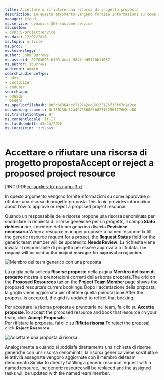 ```yaml
---
title: Accettare o rifiutare una risorsa di progetto proposta
description: In questo argomento vengono fornite informazioni su come approvare o rifiutare una risorsa di progetto proposta.
manager: kfend
ms.service: dynamics-365-customerservice
ms.custom:
- dyn365-projectservice
ms.date: 12/07/2018
ms.topic: article
ms.prod: ''
ms.technology: ''
author: JohnPBurrows
ms.assetid: 8270b895-b103-4ca4-984f-ed577bbf4057
ms.author: jburrows
audience: Admin
search.audienceType:
- admin
- customizer
- enduser
search.app:
- D365CE
- D365PS
ms.openlocfilehash: 005c6d364dcc7127a2cd8023f125f15f67c1a9ce
ms.sourcegitcommit: 8c786230ef2a497280885b827162561776e2eb00
ms.translationtype: HT
ms.contentlocale: it-IT
ms.lasthandoff: 03/24/2020
ms.locfileid: "3752669"
---
```

# <a name="accept-or-reject-a-proposed-project-resource"></a><span data-ttu-id="7b794-103">Accettare o rifiutare una risorsa di progetto proposta</span><span class="sxs-lookup"><span data-stu-id="7b794-103">Accept or reject a proposed project resource</span></span>

[!INCLUDE[cc-applies-to-psa-app-3.x](../includes/cc-applies-to-psa-app-3x.md)]

<span data-ttu-id="7b794-104">In questo argomento vengono fornite informazioni su come approvare o rifiutare una risorsa di progetto proposta.</span><span class="sxs-lookup"><span data-stu-id="7b794-104">This topic provides information about how to approve or reject a proposed project resource.</span></span>

<span data-ttu-id="7b794-105">Quando un responsabile delle risorse propone una risorsa denominata per soddisfare la richiesta di risorse generiche per un progetto, il campo **Stato richiesta** per il membro del team generico diventa **Revisione necessaria**.</span><span class="sxs-lookup"><span data-stu-id="7b794-105">When a resource manager proposes a named resource to fill the generic resource request for a project, the **Request Status** field for the generic team member will be updated to **Needs Review**.</span></span> <span data-ttu-id="7b794-106">La richiesta viene inviata al responsabile di progetto per essere approvata o rifiutata.</span><span class="sxs-lookup"><span data-stu-id="7b794-106">The request will be sent to the project manager for approval or rejection.</span></span>

![Membro del team generico con una proposta](media/RM-how-to-19.png)

<span data-ttu-id="7b794-108">La griglia nella scheda **Risorse proposte** nella pagina **Membro del team di progetto** mostra le prenotazioni correnti della risorsa proposta.</span><span class="sxs-lookup"><span data-stu-id="7b794-108">The grid on the **Proposed Resources** tab on the **Project Team Member** page shows the proposed resource’s current bookings.</span></span> <span data-ttu-id="7b794-109">Dopo l'accettazione della proposta, la griglia viene aggiornata per riflettere quella prenotazione.</span><span class="sxs-lookup"><span data-stu-id="7b794-109">After the proposal is accepted, the grid is updated to reflect that booking.</span></span> 

<span data-ttu-id="7b794-110">Per accettare la risorsa proposta e prenotarla nel team, fai clic su **Accetta proposte**.</span><span class="sxs-lookup"><span data-stu-id="7b794-110">To accept the proposed resource and book that resource on your team, click **Accept Proposals**.</span></span>  
<span data-ttu-id="7b794-111">Per rifiutare la proposta, fai clic su **Rifiuta risorsa**.</span><span class="sxs-lookup"><span data-stu-id="7b794-111">To reject the proposal, click **Reject Resource**.</span></span>

![Accettare una proposta di risorsa](media/RM-how-to-20.png) 

<span data-ttu-id="7b794-113">Analogamente a quando si soddisfa direttamente una richiesta di risorse generiche con una risorsa denominata, la risorsa generica viene sostituita e le attività assegnate vengono aggiornate con il membro del team denominato.</span><span class="sxs-lookup"><span data-stu-id="7b794-113">Similar to directly fulfilling a generic resource request with a named resource, the generic resource will be replaced and the assigned tasks will be updated with the named team member.</span></span>
